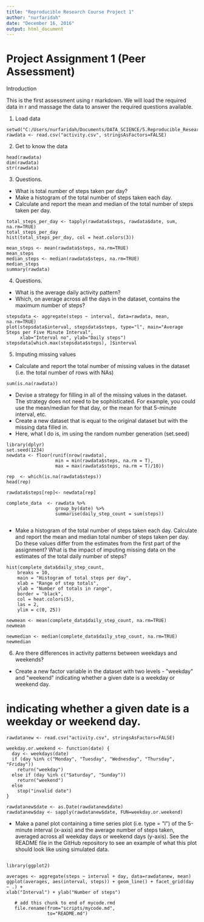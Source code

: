 ```yaml
---
title: "Reproducible Research Course Project 1"
author: "nurfaridah"
date: "December 16, 2016"
output: html_document
---
```


Project Assignment 1 (Peer Assessment)
======================================

Introduction 

This is the first assessment using r markdown. We will load the required data in r and massage the data to answer the required questions available.

1. Load data

```{r}
setwd("C:/Users/nurfaridah/Documents/DATA_SCIENCE/5.Reproducible_Research/week2")
rawdata <- read.csv("activity.csv", stringsAsFactors=FALSE)
```

2. Get to know the data

```{r}
head(rawdata)
dim(rawdata)
str(rawdata)
```
3.  Questions.

  - What is total number of steps taken per day?
  - Make a histogram of the total number of steps taken each day.
  - Calculate and report the mean and median of the total number of steps taken per day.

```{r}
total_steps_per_day <- tapply(rawdata$steps, rawdata$date, sum, na.rm=TRUE)
total_steps_per_day
hist(total_steps_per_day, col = heat.colors(3))

mean_steps <- mean(rawdata$steps, na.rm=TRUE)
mean_steps
median_steps <- median(rawdata$steps, na.rm=TRUE)
median_steps
summary(rawdata)
```


4.  Questions.

  - What is the average daily activity pattern?
  - Which, on average across all the days in the dataset, contains the maximum number of      steps?
  
```{r}
stepsdata <- aggregate(steps ~ interval, data=rawdata, mean, na.rm=TRUE)
plot(stepsdata$interval, stepsdata$steps, type="l", main="Average Steps per Five Minute Interval",
     xlab="Interval no", ylab="Daily steps")
stepsdata[which.max(stepsdata$steps), ]$interval
```

5.  Imputing missing values
  - Calculate and report the total number of missing values in the dataset (i.e. the total number of rows with NAs)
  
```{r}
sum(is.na(rawdata))
```
  - Devise a strategy for filling in all of the missing values in the dataset. The strategy does not need to be sophisticated. For example, you could use the mean/median for that day, or the mean for that 5-minute interval, etc.
  - Create a new dataset that is equal to the original dataset but with the missing data filled in.
  - Here, what I do is, im using the random number generation (set.seed)
  
```{r}
library(dplyr)
set.seed(1234)
newdata <- floor(runif(nrow(rawdata), 
                  min = min(rawdata$steps, na.rm = T), 
                  max = max(rawdata$steps, na.rm = T)/10))

rep  <- which(is.na(rawdata$steps))
head(rep)

rawdata$steps[rep]<- newdata[rep]

complete_data  <- rawdata %>% 
                  group_by(date) %>% 
                  summarise(daily_step_count = sum(steps))


```
  - Make a histogram of the total number of steps taken each day. Calculate and report the mean and median total number of steps taken per day. Do these values differ from the estimates from the first part of the assignment? What is the impact of imputing missing data on the estimates of the total daily number of steps?
    
```{r}
hist(complete_data$daily_step_count, 
    breaks = 10,
    main = "Histogram of total steps per day",
    xlab = "Range of step totals",
    ylab = "Number of totals in range",
    border = "black",
    col = heat.colors(5),
    las = 2,
    ylim = c(0, 25))

newmean <- mean(complete_data$daily_step_count, na.rm=TRUE)
newmean

newmedian <- median(complete_data$daily_step_count, na.rm=TRUE)
newmedian
```

6. Are there differences in activity patterns between weekdays and weekends?
  - Create a new factor variable in the dataset with two levels - "weekday" and "weekend" indicating whether a given date is a weekday or weekend day.
#  indicating whether a given date is a weekday or weekend day.
```{r}
rawdatanew <- read.csv("activity.csv", stringsAsFactors=FALSE)

weekday.or.weekend <- function(date) {
  day <- weekdays(date)
  if (day %in% c("Monday", "Tuesday", "Wednesday", "Thursday", "Friday"))
    return("weekday")
  else if (day %in% c("Saturday", "Sunday"))
    return("weekend")
  else
    stop("invalid date")
}

rawdatanew$date <- as.Date(rawdatanew$date)
rawdatanew$day <- sapply(rawdatanew$date, FUN=weekday.or.weekend)
```

  - Make a panel plot containing a time series plot (i.e. type = "l") of the 5-minute interval (x-axis) and the average number of steps taken, averaged across all weekday days or weekend days (y-axis). See the README file in the GitHub repository to see an example of what this plot should look like using simulated data.
  
```{r}

library(ggplot2)

averages <- aggregate(steps ~ interval + day, data=rawdatanew, mean)
ggplot(averages, aes(interval, steps)) + geom_line() + facet_grid(day ~ .) +
xlab("Interval") + ylab("Number of steps") 
```

```{r, include=FALSE}
   # add this chunk to end of mycode.rmd
   file.rename(from="scripts/mycode.md", 
               to="README.md")
```

 
